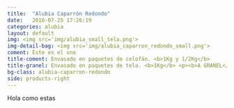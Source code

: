```yaml
---
title:  "Alubia Caparrón Redondo"
date:   2016-07-25 17:26:19
categories: alubia
layout: default
img: <img src='img/alubia_small_tela.png'>
img-detail-bag: <img src='img/alubia_caparron_redondo_small.png'>
coment: Este es el uno
title-coment: Envasado en paquetes de celofán. <b>1Kg y 1/2Kg</b>
title-granel: Envasado en paquetes de tela. <b>1Kg</b> <p><b>A GRANEL</b><br> Envasado en sacos de <b>5Kg, 10Kg y 25Kg</b> 
bg-class: alubia-caparron-redondo 
side: products-right
---
```


Hola como estas